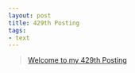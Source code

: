 ```yaml
---
layout: post
title: 429th Posting
tags: 
- text
---
```


> [Welcome to my 429th Posting](https://janghan-kor.tistory.com/1644)

